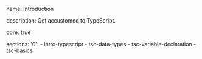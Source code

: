 name: Introduction

description: Get accustomed to TypeScript.

core: true

sections:
  '0':
    - intro-typescript
    - tsc-data-types
    - tsc-variable-declaration
    - tsc-basics